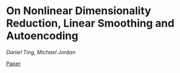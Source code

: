 # On Nonlinear Dimensionality Reduction, Linear Smoothing and Autoencoding

*Daniel Ting, Michael Jordan*

[Paper](https://arxiv.org/abs/1803.02432)
